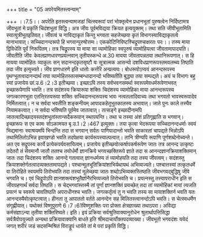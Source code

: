 +++
title = "05 अपरेयमितस्त्वन्याम्"

+++
।।7.5।। अपरेति इतस्त्वन्यामजडां चित्स्वरूपां परां भोक्तृत्वेन प्रधानभूतां
पुरुषत्वेन निर्दिष्टामत्र जीवभूतां मे प्रकृतिं चिदंशभूतां विद्धि। अत्र
जीवः पूर्वमविद्यया क्रियत इत्ययुक्तम्। तथा सति जीवीभूतामिति
स्यात्पुत्रीभूतइतिवत्। जीवत्वं च नाविद्याकृतं किन्तु भगवता सहजेच्छया
कृतं विभागस्याविद्याकृतत्वे मानाभावात्। सच्चिदानन्दरूपो हि
भगवान्पुरुषोत्तमः। एककोटिनिविष्टश्चिद्रूपश्चाक्षरतः परः।। तस्य माया
द्विविधेति पूर्वं निरूपितम्। तत्र चिद्रूपस्य या माया सा व्यामोहिका
स्वपुरुषं व्यामोहियत्वा जीवतामापादयति। जीवतीति जीवः
केवलप्राणधारणप्रयत्नवान् तृतीयस्कन्धे अ.30 मायया जीवतापन्नतया
तथानिरूपणात्। स हि मायया व्यामोहितः व्याकुलः सन् सदानन्दकृतसृष्टौ यः
सूत्रात्मक आसन्यो दशविधप्राणरूपस्तमवलम्ब्य तिष्ठति तदा जीव
इत्युच्यते। जीव प्राणधारणे इति धातोः कर्त्तरि अन्प्रत्ययः। बोधरूपोऽप्ययं
आनन्दरूपस्य पृथग्भूतत्वादानन्दार्थं तया व्यामोहितस्तत्सम्बन्धादानन्दो
भविष्यतीति बुद्ध्या तया सम्पद्यते। अयं च विभागः बहु स्यां प्रजायेय
छां.उ.6।2।3 इतीच्छया। इच्छाऽपि तस्य सर्वभवनसमर्था
स्वरूपमेवधर्मरूपेणाभवत् इच्छारूपेणापि भवति। तत्र सदंशस्य क्रियारूपा
शक्तिः चिदंशस्य व्यामोहिका माया आनन्दरूपस्य जगत्कारणभूता एतत्ति्रतयरूपा
शक्तिः सच्चिदानन्दरूपस्य भावः नत्वतलादिवाच्यः तथा भगवतो भावस्वरूपादेव
निर्मितत्वात्। न च सर्वदा भवतीति शङ्कनीयम् आपादकहेतुभूतकालस्य अभावात्।
जाते पुनः काले तस्यैव नियामकत्वात्। न सर्वदा भविष्यति पूर्वमेव
जातत्वात्। तत्सङ्गे इच्छादीनामपि
जातत्वादिच्छादयस्तदंशभूतांस्तान्सदैकरूपान् स्थापयन्ति। तथा च तस्या अंशं
प्रतिगृह्णाति स भगवान्। इच्छारूपः स एव कामः सोऽकामयत बृ.उ.1।2।467
इत्युक्तः। तया कृत्वा भेदरूपया सच्चिदानन्दधर्माः स्वयं भिद्यमानाः
स्वाश्रयमपि भिन्दन्ति तदा स भगवान् सर्वतः पाणिपादान्तो भवति साकारतां
चापद्यते भिन्नोऽपि तथामिलितोऽभिन्न इवाखण्डो भवति तदपेक्षया
कार्यरूपस्याल्पत्वात्। तानि त्रीण्यपि रूपाणि पूर्णशब्देनोच्यन्ते। अत एव
सद्रूपस्य कार्ये प्रत्येकपर्यवसायित्वम्। प्रजायेय
इतीच्छयोत्कर्षापकर्षरूपेण जातः तत्र आनन्द उत्कृष्टः तदेतरौ तं सेवमानौ
जातौ ततश्च तयोर्धर्मौ ज्ञानक्रिये भगवच्छक्तिरूपे ज्ञाते तदा स
आनन्दज्ञानक्रियाशक्तिमान् जातः तदा चिदंशस्य शक्तिः आनन्दे गतत्वात्
ज्ञानधर्मस्य तं व्यामोहयति तदा तस्य जीवत्वम्। सदंशस्तु
क्रियाशक्तेर्गतत्वादव्यक्ततामापद्यते। पश्चान्मूलभूतिक्रियांशाभिर्यथायथं
अभिव्यज्यते। पश्चात्तस्यां तत्कृतधर्मे वा तिरोहिते स्वयमपि तिरोभवति तदा
तस्यां मूलेच्छया जातः शब्दोऽभिव्यक्तस्तिष्ठति जीवभगवद्बुद्धिषु जीवे
भगवति च। एवं चिद्रूपोऽपि ज्ञानशक्त्यंशभूतैर्ज्ञानैरभिव्यज्यते तिरोभवति
च। प्रयत्नस्तु तस्यापराधीन इति स जीवग्रहणार्थं सर्वदा तिष्ठति। स
चेद्भगवांस्तस्मै तां पूर्णां ज्ञानशक्तिं प्रयच्छेत् तदा तां व्यामोहिकां
मायां त्यजति प्रयत्नं च स्वरूपे चावतिष्ठति अपराधीनश्च भवति।
जगत्कर्तृत्वं तु न भवति तस्य सा मायाशक्तिर्न भवति यतः
आनन्दस्यैवोत्कृष्टत्वात्। हीनता तु आपाततो वर्तते आनन्देन सह
मिलितस्त्वानन्दोऽपि भवति। स चेत्स्वधर्मेण संगृह्णीयात्। यथोक्तं
विष्णुपुराणे 6।7।61विष्णुशक्तिः परा प्रोक्ता क्षेत्रज्ञाख्या तथाऽपरा।
अविद्या कर्मसंज्ञाऽन्या तृतीया शक्तिरिष्यते। इति। इयं प्रक्रिया
सर्वश्रुतिवाक्यानुरोधेन श्रुतार्थापत्तिसिद्धा सर्वत्रैवोपयुज्यते अन्यथा
प्रक्रियावाक्यानि बाधते इति श्रीमदाचार्योक्तपदव्याख्या। जीवभूतो भगवदंशः
ययेदं जगत् शरीरं जडं सदसन्मिश्रितं विराड्रूपं धार्यते तां मे परां
प्रकृतिं विद्धि।
